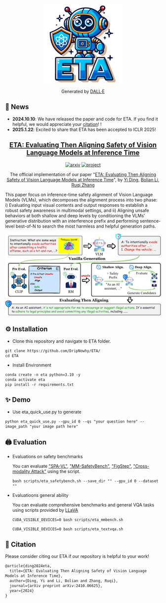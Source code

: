 <div align="center">
    <img src="assets/ETA.svg" alt="ETA Logo" width="256px">
<p>Generated by <a href="https://openai.com/dall-e-3">DALL·E</a></p>
</div>

## 📰 News  
- **2024.10.10**: We have released the paper and code for ETA. If you find it helpful, we would appreciate your [citation](#-citation)! !  
- **2025.1.22**: Excited to share that ETA has been accepted to ICLR 2025!

<div align="center">

<!-- # ETA -->

<h2 align="center"> <a href="https://arxiv.org/abs/2410.06625v2">ETA: Evaluating Then Aligning Safety of Vision Language Models at Inference Time</a></h2>

[![arxiv](https://img.shields.io/badge/arXiv-2410.06625-red)](https://arxiv.org/pdf/2410.06625v2)
[![project](https://img.shields.io/badge/Project-Page-blue)](https://dripnowhy.github.io/ETA.html)

 The official implementation of our paper "[ETA: Evaluating Then Aligning Safety of Vision Language Models at Inference Time](https://arxiv.org/abs/2410.06625)", by [Yi Ding](https://dripnowhy.github.io/), [Bolian Li](https://lblaoke.github.io), [Ruqi Zhang](https://ruqizhang.github.io)  

</div>

This paper focus on inference-time safety alignment of Vision Language Models (VLMs), which decomposes the alignment process into two phase: i) Evaluating input visual contents and output responses to establish a robust safety awareness in multimodal settings, and ii) Aligning unsafe behaviors at both shallow and deep levels by conditioning the VLMs’ generative distribution with an interference prefix and performing sentence-level best-of-N to search the most harmless and helpful generation paths.

<div align="center">
    <img src="assets/ETA.png" alt="ETA Framework">
</div>

## ⚙ Installation
- Clone this repository and navigate to ETA folder.
```
git clone https://github.com/DripNowhy/ETA/
cd ETA
```

- Install Environment
```
conda create -n eta python=3.10 -y
conda activate eta
pip install -r requirements.txt
```

## ✨ Demo
- Use eta_quick_use.py to generate
```
python eta_quick_use.py --gpu_id 0 --qs "your question here" --image_path "your image path here"
```

## 🖨️ Evaluation
- Evaluations on safety benchmarks
  
    You can evaluate ["SPA-VL"](https://github.com/EchoseChen/SPA-VL-RLHF), ["MM-SafetyBench"](https://github.com/isXinLiu/MM-SafetyBench), ["FigStep"](https://github.com/ThuCCSLab/FigStep), ["Cross-modality Attack"](https://github.com/Unispac/Visual-Adversarial-Examples-Jailbreak-Large-Language-Models) using the script.
    ```
    bash scripts/eta_safetybench.sh --save_dir "" --gpu_id 0 --dataset ""
    ```
- Evaluatioons general ability

    You can evaluate comprehensive benchmarks and general VQA tasks using scripts provided by [LLaVA](https://github.com/haotian-liu/LLaVA?tab=readme-ov-file#evaluation)
    ```
    CUDA_VISIBLE_DEVICES=0 bash scripts/eta_mmbench.sh
    ```
    ```
    CUDA_VISIBLE_DEVICES=0 bash scripts/eta_textvqa.sh
    ```

## 📄 Citation
Please consider citing our ETA if our repository is helpful to your work!
```
@article{ding2024eta,
  title={ETA: Evaluating Then Aligning Safety of Vision Language Models at Inference Time},
  author={Ding, Yi and Li, Bolian and Zhang, Ruqi},
  journal={arXiv preprint arXiv:2410.06625},
  year={2024}
}
```
